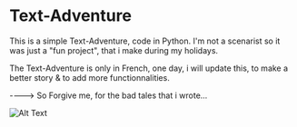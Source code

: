 # Text-Adventure
This is a simple Text-Adventure, code in Python. I'm not a scenarist so it was just a "fun project", that i make during my holidays.

The Text-Adventure is only in French, one day, i will update this, to make a better story & to add more functionnalities.

 ----> So Forgive me, for the bad tales that i wrote...
                                                                           
![Alt Text](https://i1.wp.com/media1.giphy.com/media/5niPC8hps5s7C/giphy.gif)          
